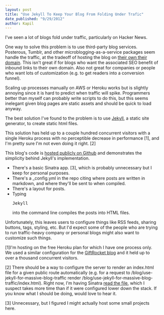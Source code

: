 ```yaml
---
layout: post
title: "Use Jekyll To Keep Your Blog From Folding Under Trafic"
date_published: "9/29/2012" 
author: Kapil
---
```


I've seen a lot of blogs fold under traffic, particularly on Hacker News. 

One way to solve this problem is to use third-party blog services. Posterous, Tumblr, and other microblogging-as-a-service packages seem handle the traffic, at the tradeoff of hosting the blog on [their own their domain](http://ycombinator.posterous.com). This isn't great if for blogs who want the associated SEO benefit of inbound links to their own domain. Also not great for companies or people who want lots of customization (e.g. to get readers into a conversion funnel).

Scaling up  processes manually on AWS or Heroku works but is slightly annoying since it is hard to predict when traffic will spike. Programmers better than myself can probably write scripts to do this, but this seems inelegant given blog pages are static assets and should be quick to load anyway.

The best solution I've found to the problem is to use [Jekyll](http://www.jekyllrb.com), a static site generator, to create static html files. 

This solution has held up to a couple hundred concurrent visitors with a single Heroku process with no perceptible decrease in performance \[1\], and I'm pretty sure I'm not even doing it right. \[2\]

This blog's code is [hosted publicly on Github](https://github.com/kapilkale/personal-site---blog) and demonstrates the simplicity behind Jekyll's implementation.
* There's a basic Sinatra app. \[3\], which is probably unnecessary but I keep for personal purposes.
* There's a \_config.yml in the repo citing where posts are written in markdown, and where they'll be sent to when compiled.
* There's a layout for posts.
* Typing <pre>Jekyll</pre> into the command line compiles the posts into HTML files.

Unfortunately, this leaves users to configure things like RSS feeds, sharing buttons, tags, styling, etc. But I'd expect some of the people who are trying to run traffic-heavy company or personal blogs might also want to customize such things.

\[1\]I'm hosting on the free Heroku plan for which I have one process only. We used a similar configuration for the [GiftRocket blog](http://www.giftrocket.com) and it held up to over a thousand concurrent visitors.

\[2\] There should be a way to configure the server to render an index.html file for a given public route automatically (e.g. for a request to /blog/use-jekyll-for-massive-blog-traffic render /blog/use-jekyll-for-massive-blog-traffic/index.html). Right now, I'm having Sinatra [read the file](https://github.com/kapilkale/personal-site---blog/blob/master/home.rb), which I suspect takes more time than if it were configured lower down the stack. If you know what I should be doing, would love to hear it.

\[3\] Unnecessary, but I figured I might actually host some small projects here.